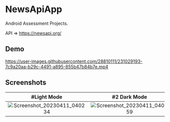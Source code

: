# NewsApiApp
Android Assessment Projects.

API => https://newsapi.org/

## Demo
https://user-images.githubusercontent.com/28810111/231029193-7c9a20aa-b29c-4491-a895-855b47b84b7e.mp4

## Screenshots
| #Light Mode    | #2 Dark Mode   |
| :---: | :---: |
| ![Screenshot_20230411_040234](https://user-images.githubusercontent.com/28810111/231029021-0640d45e-e523-4f1d-8113-a35d5f749c1c.png) | ![Screenshot_20230411_040259](https://user-images.githubusercontent.com/28810111/231029027-9c7665fc-47a4-41d2-9465-e39e0aacc695.png) |
